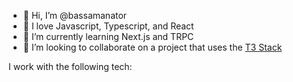 - 👋 Hi, I’m @bassamanator
- 👀 I love Javascript, Typescript, and React
- 🌱 I’m currently learning Next.js and TRPC
- 💞️ I’m looking to collaborate on a project that uses the [T3 Stack](https://create.t3.gg/)

I work with the following tech:
[](https://www.javascript.com/)


<!---
bassamanator/bassamanator is a ✨ special ✨ repository because its `README.md` (this file) appears on your GitHub profile.
You can click the Preview link to take a look at your changes.
--->
